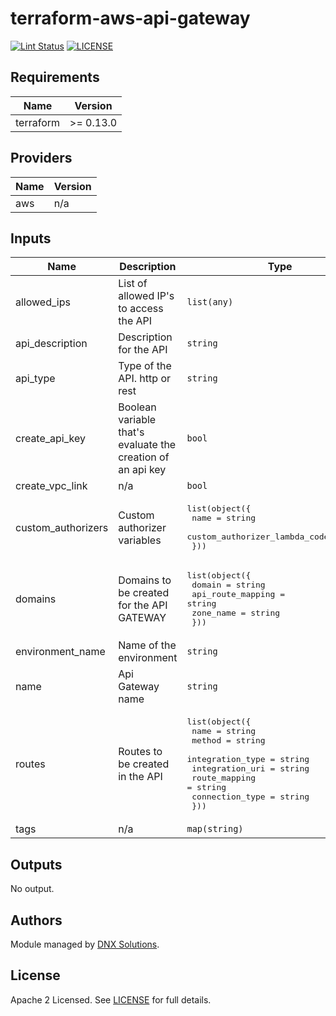 # terraform-aws-api-gateway

[![Lint Status](https://github.com/DNXLabs/terraform-aws-template/workflows/Lint/badge.svg)](https://github.com/DNXLabs/terraform-aws-template/actions)
[![LICENSE](https://img.shields.io/github/license/DNXLabs/terraform-aws-template)](https://github.com/DNXLabs/terraform-aws-template/blob/master/LICENSE)

<!--- BEGIN_TF_DOCS --->

## Requirements

| Name | Version |
|------|---------|
| terraform | >= 0.13.0 |

## Providers

| Name | Version |
|------|---------|
| aws | n/a |

## Inputs

| Name | Description | Type | Default | Required |
|------|-------------|------|---------|:--------:|
| allowed\_ips | List of allowed IP's to access the API | `list(any)` | `[]` | no |
| api\_description | Description for the API | `string` | `""` | no |
| api\_type | Type of the API. http or rest | `string` | n/a | yes |
| create\_api\_key | Boolean variable that's evaluate the creation of an api key | `bool` | `false` | no |
| create\_vpc\_link | n/a | `bool` | `false` | no |
| custom\_authorizers | Custom authorizer variables | <pre>list(object({<br>    name                          = string<br>    custom_authorizer_lambda_code = string<br>  }))</pre> | `[]` | no |
| domains | Domains to be created for the API GATEWAY | <pre>list(object({<br>    domain            = string<br>    api_route_mapping = string<br>    zone_name         = string<br>  }))</pre> | `[]` | no |
| environment\_name | Name of the environment | `string` | `""` | no |
| name | Api Gateway name | `string` | `""` | no |
| routes | Routes to be created in the API | <pre>list(object({<br>    name             = string<br>    method           = string<br>    integration_type = string<br>    integration_uri  = string<br>    route_mapping    = string<br>    connection_type  = string<br>  }))</pre> | `[]` | no |
| tags | n/a | `map(string)` | `{}` | no |

## Outputs

No output.

<!--- END_TF_DOCS --->

## Authors

Module managed by [DNX Solutions](https://github.com/DNXLabs).

## License

Apache 2 Licensed. See [LICENSE](https://github.com/DNXLabs/terraform-aws-template/blob/master/LICENSE) for full details.